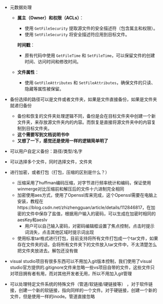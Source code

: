 - 元数据处理

  - **属主（Owner）和权限（ACLs）**：

    - 使用 `GetFileSecurity` 提取源文件的安全描述符（包含属主和权限）。
    - 使用 `SetFileSecurity` 将安全描述符应用到目标文件。

    **时间戳**：

    - 原有代码中使用 `GetFileTime` 和 `SetFileTime`，可以保留文件的创建时间、访问时间和修改时间。

  - **文件属性**：
    - 使用 `GetFileAttributes` 和 `SetFileAttributes`，确保文件的只读、隐藏等属性被保留。
- 备份选择的路径可以是文件或者文件夹，如果是文件直接备份，如果是文件夹就递归备份
  - 备份和恢复的文件夹处理逻辑不同，备份是会在目标文件夹中创建一个新文件夹，来存放源文件夹内的内容。而恢复是直接将源文件夹中的内容复制到目标文件夹。
  - **这个需要写到文档说明书中**
  - **又想了一下，感觉还是使用一样的逻辑简单明了**

- 可以用户自定义备份：路径/类型/名字

- 可以选择多个文件，同时选择文件，文件夹
- 进行加密，或者打包（打包，压缩的区别是什么？）

  - 压缩采用了huffman编码压缩，对字节进行频率统计和编码，保证使用winmerge对比压缩前和解压后的文件十六进制完全相同
  - 加密使用aes方式，使用了Openssl库来完成，这个Openssl需要在电脑上安装，教程在https://blog.csdn.net/zhizhengguan/article/details/112846817，在加密的文件中保存了盐值，根据用户输入的密码，可以生成在加密时相同的aesKey和aesIv
    - 用户可以自己输入密码，对密码编辑框设置了焦点控制，点击时提示词消失，点击其他区域时提示词出现
  - 使用标准tar格式进行打包，目前支持将所有文件打包成一个tar文件，如果存在文件夹的话，会将所有文件夹下的文件放入tar文件中，不太清楚怎么把文件夹放进去。解包还没有做
- visual studio项目有很多东西可以不用加入git版本控制，我们使用了visual studio官方提供的.gitignore文件来忽略一些vs项目自带的文件，这些文件只对项目拥有者有用，而对其他开发者无用，所以不用加入git管理
- 可以处理特定文件系统的特殊文件（管道/软链接/硬链接等）  ，对于软件链接，创建一个新的软链接，指向同样的一个文件。对于硬链接，创建一个新的文件，但是使用一样的inode。管道直接忽略 